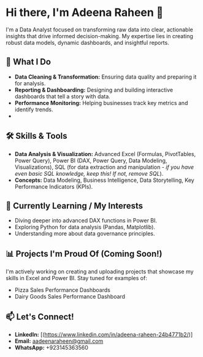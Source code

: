 # Hi there, I'm Adeena Raheen 👋

I'm a Data Analyst focused on transforming raw data into clear, actionable insights that drive informed decision-making. My expertise lies in creating robust data models, dynamic dashboards, and insightful reports.

## 🚀 What I Do

* **Data Cleaning & Transformation:** Ensuring data quality and preparing it for analysis.
* **Reporting & Dashboarding:** Designing and building interactive dashboards that tell a story with data.
* **Performance Monitoring:** Helping businesses track key metrics and identify trends.
* 
## 🛠️ Skills & Tools

* **Data Analysis & Visualization:** Advanced Excel (Formulas, PivotTables, Power Query), Power BI (DAX, Power Query, Data Modeling, Visualizations), SQL (for data extraction and manipulation - *if you have even basic SQL knowledge, keep this! If not, remove SQL*).
* **Concepts:** Data Modeling, Business Intelligence, Data Storytelling, Key Performance Indicators (KPIs).

## 🌱 Currently Learning / My Interests

* Diving deeper into advanced DAX functions in Power BI.
* Exploring Python for data analysis (Pandas, Matplotlib).
* Understanding more about data governance principles.

## 📊 Projects I'm Proud Of (Coming Soon!)

I'm actively working on creating and uploading projects that showcase my skills in Excel and Power BI. Stay tuned for examples of:
* Pizza Sales Performance Dashboards
* Dairy Goods Sales Performance Dashboard

## 📫 Let's Connect!

* **LinkedIn:** [(https://www.linkedin.com/in/adeena-raheen-24b4771b2/)]
* **Email:** aadeenaraheen@gmail.com
* **WhatsApp:** +923145363560
